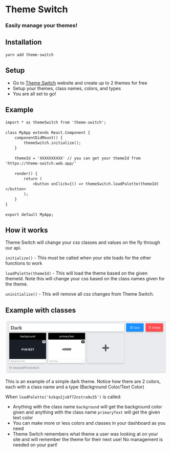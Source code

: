 # Theme Switch
### Easily manage your themes!

## Installation
`yarn add theme-switch`

## Setup
- Go to [Theme Switch](https://theme-switch.web.app/ "Theme Switch") website and create up to 2 themes for free
- Setup your themes, class names, colors, and types
- You are all set to go!

## Example


    import * as themeSwitch from 'theme-switch';
    
    class MyApp extends React.Component {
    	componentDidMount() {
    		themeSwitch.initialize();
    	}
    
    	themeId = 'XXXXXXXXXX' // you can get your themeId from 'https://theme-switch.web.app/'
    
    	render() {
    		return (
    			<button onClick={() => themeSwitch.loadPalette(themeId)</button>
    		);
    	}
    }
    
    export default MyApp;

## How it works

Theme Switch will change your css classes and values on the fly through our api.

`initialize()` - This must be called when your site loads for the other functions to work

`loadPalette(themeId)` - This will load the theme based on the given themeId. Note this will change your css based on the class names given for the theme.

`uninitialize()` - This will remove all css changes from Theme Switch.

## Example with classes

![](./images/theme-example.png)

This is an example of a simple dark theme. Notice how there are 2 colors, each with a class name and a type (Background Color/Text Color)

When `loadPalette('kzkqn2jx8f72nstra9u35')` is called:
- Anything with the class name `background` will get the background color given and anything with the class name `primaryText` will get the given text color
- You can make more or less colors and classes in your dashboard as you need
- Theme Switch remembers what theme a user was looking at on your site and will remember the theme for their next use! No management is needed on your part!